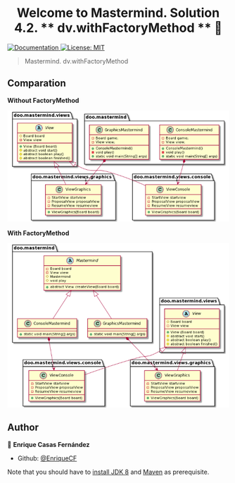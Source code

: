 <h1 align="center">Welcome to Mastermind. Solution 4.2. ** dv.withFactoryMethod ** 👋</h1>
<p>
  <a href="/docs" target="_blank">
    <img alt="Documentation" src="https://img.shields.io/badge/documentation-yes-brightgreen.svg" />
  </a>
  <a href="#" target="_blank">
    <img alt="License: MIT" src="https://img.shields.io/badge/License-MIT-yellow.svg" />
  </a>
</p>

> Mastermind. dv.withFactoryMethod

## Comparation
**Without FactoryMethod**

![Without FactoryMethod](/mastermind_without_factoryMethod_uml.png)

**With FactoryMethod**

![With FactoryMethod](/mastermind_factoryMethod_uml.png)



## Author

👤 **Enrique Casas Fernández**

* Github: [@EnriqueCF](https://github.com/EnriqueCF)

Note that you should have to [install JDK 8](http://www.oracle.com/technetwork/java/javase/downloads/jdk8-downloads-2133151.html) and [Maven](https://maven.apache.org/install.html) as prerequisite.
